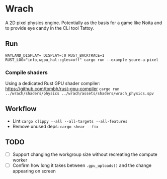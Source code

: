 # Wrach

A 2D pixel physics engine. Potentially as the basis for a game like Noita and to provide eye candy in the CLI tool Tattoy.

## Run

`WAYLAND_DISPLAY= DISPLAY=:0 RUST_BACKTRACE=1 RUST_LOG="info,wgpu_hal::gles=off" cargo run --example youre-a-pixel`

### Compile shaders

Using a dedicated Rust GPU shader compiler: https://github.com/tombh/rust-gpu-compiler
`cargo run ../wrach/shaders/physics ../wrach/assets/shaders/wrach_physics.spv`

## Workflow

- Lint `cargo clippy --all --all-targets --all-features`
- Remove unused deps: `cargo shear --fix`

## TODO

- [ ] Support changing the workgroup size without recreating the compute worker
- [ ] Confirm how long it takes between `.gpu_uploads()` and the change appearing on screen
